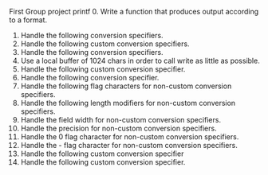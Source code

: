 First Group project
printf
0. Write a function that produces output according to a format.
1. Handle the following conversion specifiers.
2. Handle the following custom conversion specifiers.
3. Handle the following conversion specifiers.
4. Use a local buffer of 1024 chars in order to call write as little as possible.
5. Handle the following custom conversion specifier.
6. Handle the following conversion specifier.
7. Handle the following flag characters for non-custom conversion specifiers.
8. Handle the following length modifiers for non-custom conversion specifiers.
9. Handle the field width for non-custom conversion specifiers.
10. Handle the precision for non-custom conversion specifiers.
11. Handle the 0 flag character for non-custom conversion specifiers.
12. Handle the - flag character for non-custom conversion specifiers.
13. Handle the following custom conversion specifier
14. Handle the following custom conversion specifier. 
